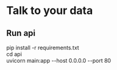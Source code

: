 # Talk to your data

## Run api
pip install -r requirements.txt  
cd api  
uvicorn main:app --host 0.0.0.0 --port 80  
